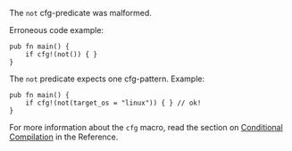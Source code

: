 The `not` cfg-predicate was malformed.

Erroneous code example:

```compile_fail,E0536
pub fn main() {
    if cfg!(not()) { }
}
```

The `not` predicate expects one cfg-pattern. Example:

```
pub fn main() {
    if cfg!(not(target_os = "linux")) { } // ok!
}
```

For more information about the `cfg` macro, read the section on
[Conditional Compilation][conditional-compilation] in the Reference.

[conditional-compilation]: https://doc.rust-lang.org/reference/conditional-compilation.html

